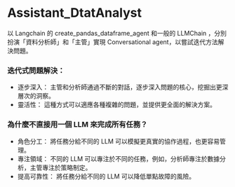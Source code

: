 # Assistant_DtatAnalyst
以 Langchain 的 create_pandas_dataframe_agent 和一般的 LLMChain ，分別扮演「資料分析師」和「主管」實現 Conversational agent，以嘗試迭代方法解決問題。

### 迭代式問題解決：

* 逐步深入： 主管和分析師通過不斷的對話，逐步深入問題的核心，挖掘出更深層次的洞察。
* 靈活性： 這種方式可以適應各種複雜的問題，並提供更全面的解決方案。

### 為什麼不直接用一個 LLM 來完成所有任務？

* 角色分工： 將任務分給不同的 LLM 可以模擬更真實的協作過程，也更容易管理。
* 專注領域： 不同的 LLM 可以專注於不同的任務，例如，分析師專注於數據分析，主管專注於策略制定。
* 提高可靠性： 將任務分給不同的 LLM 可以降低單點故障的風險。

